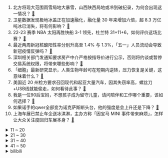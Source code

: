 1. 北方将现大范围雨雪局地大暴雪，山西陕西局地或冷到破纪录，为何会出现这一情况？ [:link:](https://www.zhihu.com/question/597106236)
2. 卫星数据发现极地冰盖正在加速融化，融化量 30 年来增加六倍，超 8.3 万亿吨冰已消失，将有何影响？ [:link:](https://www.zhihu.com/question/597114860)
3. 22-23 赛季 NBA 太阳再胜快船 3-1 领先，杜兰特 31+11+6，如何评价这场比赛？ [:link:](https://www.zhihu.com/question/597198518)
4. 最近两周新冠核酸阳性率分别升高至 1.4% 与 1.3%，「五一」人员流动会导致新冠疫情反弹吗？ [:link:](https://www.zhihu.com/question/597106562)
5. 深圳相关部门发通知要求房产中介严格按指导价进行公示，否则将约谈或暂停交易系统权限，将带来哪些影响？ [:link:](https://www.zhihu.com/question/597119745)
6. 「细胞」最新研究显示，人类生物年龄可在短期内逆转，压力恢复是关键，这意味着什么？ [:link:](https://www.zhihu.com/question/597088606)
7. 美国近 20 州检方要求召回现代和起亚大量汽车，因其失窃率高，螺丝刀+USB线就能偷走，如何看待此事？ [:link:](https://www.zhihu.com/question/597148788)
8. 我是一位90后宝妈，不想孩子成为留守儿童，请问陪伴和工作哪个重要，该如何选择？ [:link:](https://www.zhihu.com/question/594750876)
9. 如果诺手的qwer全部变为诺克萨斯断头台，他的强度是会上升还是下降？ [:link:](https://www.zhihu.com/question/596921192)
10. 上海车展已禁止车企送冰淇淋，主办方称「因宝马 MINI 事件带来麻烦」，怎样让大众关注度回归车展本身？ [:link:](https://www.zhihu.com/question/597124757)
<details>
<summary>11 ~ 20</summary>

11. 你认为 AI 作图程序「MidJourney」有哪些比较好用的关键词？ [:link:](https://www.zhihu.com/question/561601008)
12. 作为去澳门旅游过或生活过的人，你有哪些贼喜欢吃、逢人就想夸的特色美食？ [:link:](https://www.zhihu.com/question/592476568)
13. 如何向孩子解释导盲犬为什么能认识陌生的路呢？ [:link:](https://www.zhihu.com/question/534195350)
14. 《拳皇97》的顶级高手，为什么很少用草薙京作为主力呢？ [:link:](https://www.zhihu.com/question/589435962)
15. 现在的洗碗机，真的能洗干净吗？ [:link:](https://www.zhihu.com/question/431378732)
16. 因姓氏太罕见全村改姓鸭，村民称不改就没法外出，此事还有哪些更好的解决办法？你还见过哪些罕见姓氏？ [:link:](https://www.zhihu.com/question/597087473)
17. 普京亲临前线，突然出现在赫尔松，哪些信息值得关注？ [:link:](https://www.zhihu.com/question/596305328)
18. 如果《泰坦尼克号》杰克活下来了，露丝和他结婚生活，会幸福吗？ [:link:](https://www.zhihu.com/question/566975207)
19. 多地中小银行密集调降存款利率，为何出现存款利率「调降潮」？国有四大行会降低存款利率吗？ [:link:](https://www.zhihu.com/question/597096718)
20. 在路上骑车时，被人当破风工具人怎么办? [:link:](https://www.zhihu.com/question/596276145)
</details>
<details>
<summary>21 ~ 30</summary>

21. 郭靖在晚年有多强？ [:link:](https://www.zhihu.com/question/63833021)
22. G7 考虑「颠覆现有的制裁模式」近乎全面禁止对俄出口，克宫回应「势必损害全球经济」，对此如何评价？ [:link:](https://www.zhihu.com/question/597101735)
23. 山西多地积雪超 20 厘米，局地降幅近 30℃，为何山西成此次强降温和暴雪重心？当地情况如何？ [:link:](https://www.zhihu.com/question/596988386)
24. 《红楼梦》中贾母把吃剩的食物赏人，为什么那些人不仅不嫌脏，还欣然接受呢？ [:link:](https://www.zhihu.com/question/564154345)
25. 作为过来人，你会给大学生哪些建议？ [:link:](https://www.zhihu.com/question/451670971)
26. 自嗨锅推出「176 万致富款花蛤粉」被指侮辱死者，被罚 80 万，如何看待此事？ [:link:](https://www.zhihu.com/question/596360875)
27. 在家里放冰柜是一种怎样的体验？ [:link:](https://www.zhihu.com/question/285191179)
28. 因纪录片里把埃及艳后变黑人，网飞被起诉「篡改历史」，主创回应「黑人皇后的故事数不胜数」，对此如何评价？ [:link:](https://www.zhihu.com/question/596733367)
29. 为什么要在奶牛身上挖一个洞？ [:link:](https://www.zhihu.com/question/596521307)
30. 复旦团队大模型 MOSS 开源了，有哪些技术亮点值得关注？ [:link:](https://www.zhihu.com/question/596908242)
</details>
<details>
<summary>31 ~ 40</summary>

31. 有哪些错过了「早发现早治疗」机会的皮肤疾病令你追悔莫及？ [:link:](https://www.zhihu.com/question/596999000)
32. 一个人可以固执到什么程度？ [:link:](https://www.zhihu.com/question/53454983)
33. 外貌上的自卑，怎么克服？ [:link:](https://www.zhihu.com/question/593384038)
34. 《灌篮高手》中，仙道为什么如此看重樱木花道？ [:link:](https://www.zhihu.com/question/396935617)
35. 2023年预算1.2w以内装机配置有什么推荐？ [:link:](https://www.zhihu.com/question/590674790)
36. 婴儿假哭要抱起来哄，还是放任不管? [:link:](https://www.zhihu.com/question/591156107)
37. 国产安卓UI大变迁，这次升级的ColorOS 13.1系统能让老用户狂喜吗？有哪些亮点？ [:link:](https://www.zhihu.com/question/596992508)
38. 生病了挂不到专家号时怎么办？ [:link:](https://www.zhihu.com/question/596999093)
39. 瑞幸罚员工抄写顾客差评 100 遍，客服回应「是对顾客负责」，如何看待该方式？此类处罚行为算不算违法？ [:link:](https://www.zhihu.com/question/597118528)
40. 如果重来一次，你还会选择考研吗？ [:link:](https://www.zhihu.com/question/595611303)
</details>
<details>
<summary>41 ~ 50</summary>

41. 自己做饭，在家如何快速吃上一口热饭？ [:link:](https://www.zhihu.com/question/596549101)
42. 预算不多，有什么又特别又实用而且「老少皆宜」的礼物？ [:link:](https://www.zhihu.com/question/596553521)
43. 《灌篮高手》票房两天破两亿，二手平台周边商品挂量暴涨 261%，它为何能经久不衰？对国漫创作有何启示？ [:link:](https://www.zhihu.com/question/597089960)
44. 海外有哪些让你感到震撼的城市建筑？ [:link:](https://www.zhihu.com/question/592475240)
45. 如何评价范伟、秦昊、陈明昊等主演的悬疑剧《漫长的季节》？ [:link:](https://www.zhihu.com/question/596252237)
46. 有哪些不贵的小东西，意外地极大提升了生活的幸福感？ [:link:](https://www.zhihu.com/question/596536932)
47. mRNA 疫苗的下一站是成为攻克癌症的癌症疫苗吗？癌症疫苗是什么？它离进入实用还有多远？ [:link:](https://www.zhihu.com/question/596878312)
48. 湘北VS山王一战，谁才是MVP？ [:link:](https://www.zhihu.com/question/52263433)
49. 宝马市值蒸发超 150 亿元，回应「冰淇淋事件」称正检讨，会对企业发展有哪些影响？如何从商业角度解读？ [:link:](https://www.zhihu.com/question/596982085)
50. 22-23 赛季 NBA 尼克斯 99:79 骑士，总分 2:1，布伦森 21+6，如何评价这场比赛？ [:link:](https://www.zhihu.com/question/597082936)
</details><details>
<summary>bilibili</summary>

1. 史上最离谱随机挑战！我们居然随机到去找华晨宇蹭饭！！！ [:link:](//www.bilibili.com/video/BV1HL411v7CX)
2. 以戏渡人，90岁济公爷爷的人生旅程。【游本昌】 [:link:](//www.bilibili.com/video/BV1go4y1b7Lz)
3. 足球是这么踢的？？？？？ [:link:](//www.bilibili.com/video/BV1dv4y177kB)
4. gang丝球，全款拿下 [:link:](//www.bilibili.com/video/BV1bh411j7T9)
5. 手机炸弹 [:link:](//www.bilibili.com/video/BV1BT411n76q)
6. 谁能获得三枚苏沃洛夫勋章？【小约翰】 [:link:](//www.bilibili.com/video/BV1Qv4y177CS)
7. 【冰冰vlog.008】春天的最后一个节气，以狼狈出海来告别 [:link:](//www.bilibili.com/video/BV1Sh4y1H75z)
8. 什么队啊还要娘娘亲自排 [:link:](//www.bilibili.com/video/BV1wk4y1Y7Ce)
9. 什么节目还得让我上去整节目…… [:link:](//www.bilibili.com/video/BV1DM4y1y7AQ)
10. 退网一年，我治好了精神内耗。 [:link:](//www.bilibili.com/video/BV1x24y1c7aw)
<details>
<summary>11 ~ 20</summary>

11. 【老番茄/母哥】老番茄求婚现场全程！！太甜啦！！！ [:link:](//www.bilibili.com/video/BV1xh4y1p7K4)
12. 不是吧，真的捡到猫了家人们 [:link:](//www.bilibili.com/video/BV1sM411V7Xb)
13. 劳斯莱斯不让我进展台，我买了一辆仰望U8！跟我一起疯狂买车吧！ [:link:](//www.bilibili.com/video/BV1xV4y1o7WP)
14. 宁管这叫刮刮乐？ [:link:](//www.bilibili.com/video/BV12s4y1R7P3)
15. 赴汤蹈火，竭诚为民！ [:link:](//www.bilibili.com/video/BV1uV4y1o7az)
16. 有谁会拒绝看恐龙跳钢管舞呢？快艾特你有趣的好朋友(⁎⁍̴̛ᴗ⁍̴̛⁎) [:link:](//www.bilibili.com/video/BV1BT411p7in)
17. 直面危机，星穹铁道做了一个艰难的决定 [:link:](//www.bilibili.com/video/BV1ho4y1j7Ps)
18. 【36氪】我用AI开了家“假”淘宝店，居然真的有人下单？ [:link:](//www.bilibili.com/video/BV15v4y1E7zV)
19. 自制羊驼烤肠机 [:link:](//www.bilibili.com/video/BV16k4y1e7w3)
20. “可后来，我只曾在梦里见过这支摇” [:link:](//www.bilibili.com/video/BV1Fg4y1M7dc)
</details>
<details>
<summary>21 ~ 30</summary>

21. ⚡️ 原 来 它 们 会 说 话 ⚡️ [:link:](//www.bilibili.com/video/BV1fa4y1P7LW)
22. 【真 我的世界】三个和尚但喝水难度鬼畜级 [:link:](//www.bilibili.com/video/BV1Ph4y1p7ky)
23. 《明日方舟》四周年庆典活动宣传pv [:link:](//www.bilibili.com/video/BV1DM411V72x)
24. 「三千娑世御咏歌-演绎版」：《原神》须弥2 OST宣传MV [:link:](//www.bilibili.com/video/BV1Xh4y1H72Q)
25. 超越人眼极限！3000帧超清慢放昆虫起飞的神奇瞬间 [:link:](//www.bilibili.com/video/BV1ua4y1P7aR)
26. 探秘纽约最贵餐厅！一顿饭吃了1200美金！！到底吃了点啥？ [:link:](//www.bilibili.com/video/BV1Ms4y1A7eJ)
27. 天价海胆专门店，图文不符不能忍！【凭啥这么贵ep59- 胆道】 [:link:](//www.bilibili.com/video/BV1Ws4y1A7ha)
28. 当重庆小学生采访中国科学家，笑得我鼻涕泡都出来了… [:link:](//www.bilibili.com/video/BV1Tc411J7AX)
29. 【偏科】“没人比我更了解偏科” [:link:](//www.bilibili.com/video/BV1tg4y1M7AH)
30. 【烂活电竞45】JDG春决夺魁！MSI赛力大盘点！转会期风云突变！ [:link:](//www.bilibili.com/video/BV1nm4y1y7o2)
</details>
<details>
<summary>31 ~ 40</summary>

31. 猫 咪 大 对 决 [:link:](//www.bilibili.com/video/BV13V4y1o7T1)
32. 对不起，我晚到的淄博二刷来了！因内容过于丰富，感情过于浓郁，请考虑好再去！ [:link:](//www.bilibili.com/video/BV1To4y1b7xZ)
33. 见你即是春天 [:link:](//www.bilibili.com/video/BV1tm4y127ys)
34. 坤  坤  直  面  过  去 [:link:](//www.bilibili.com/video/BV1CM411L7Ru)
35. 灭霸打了个响指你的嘴都是硬的 [:link:](//www.bilibili.com/video/BV1Am4y127FZ)
36. 农村白事上的《老鼠娶亲》诡异又喜庆 [:link:](//www.bilibili.com/video/BV1Us4y1w7AA)
37. 华晨宇《美好的事可不可以发生在我身上》声生不息·宝岛季 [:link:](//www.bilibili.com/video/BV1ac411H7uc)
38. 友好又搞怪的生活小技巧 [:link:](//www.bilibili.com/video/BV1ov4y177Yj)
39. 瘦脸和脖子最好的运动，值得尝试 [:link:](//www.bilibili.com/video/BV1LX4y167XQ)
40. 这个视频我囤了一年！ [:link:](//www.bilibili.com/video/BV1Hk4y1Y76z)
</details>
<details>
<summary>41 ~ 50</summary>

41. 用十多斤白银，打造了一个完整的苗族头饰 [:link:](//www.bilibili.com/video/BV16c411n75c)
42. 《 赶 海 2.0》 [:link:](//www.bilibili.com/video/BV15o4y1b77m)
43. This light [:link:](//www.bilibili.com/video/BV1Xo4y1t7ms)
44. 高手对话，往往只有几秒钟反应时间，张仲平整合资源的时候，让三方都非常体面，说的话也是天衣无缝。#为人处世 # [:link:](//www.bilibili.com/video/BV1za4y1P7vq)
45. 别只会“哇”！这些才是中文的神级表达 [:link:](//www.bilibili.com/video/BV1Bo4y1j7kK)
46. 画面真实到被质疑造假？拟真度夸张的游戏《Unrecord》预告片 [:link:](//www.bilibili.com/video/BV15M41157sf)
47. 仅花300元买Y9000P同款副屏？DIY副屏行业调查报告 [:link:](//www.bilibili.com/video/BV1Dv4y177Fu)
48. Sou「灰カラ」MV【原神同人曲】 [:link:](//www.bilibili.com/video/BV1es4y1d7Gu)
49. 养500只猫狗是什么体验！ [:link:](//www.bilibili.com/video/BV1gP411S7xv)
50. 如果说我是认真的，那你呢？ [:link:](//www.bilibili.com/video/BV1LT411n7RA)
</details>
<details>
<summary>51 ~ 60</summary>

51. 国籍一换，点赞百万！全是科技与狠活 [:link:](//www.bilibili.com/video/BV1bX4y167Zr)
52. 上头送粉丝满命纳西妲，不仅丢了阳寿还被观众笑了半天…真的抽象！ [:link:](//www.bilibili.com/video/BV1hT411p7jQ)
53. 网络高中生 VS 现实高中生 [:link:](//www.bilibili.com/video/BV1yP411S7Km)
54. 合作游戏？合作个屁！！！ [:link:](//www.bilibili.com/video/BV1no4y1j76m)
55. 国宾馆冰棍儿真来了，1965年老隐爷爷接待民国代总统李宗仁时就上它 [:link:](//www.bilibili.com/video/BV1Ac411H7Vy)
56. 挑战海外爆火两年半招式——DNA [:link:](//www.bilibili.com/video/BV1pc411H7x9)
57. 炸裂说唱《泰 裤 辣》 [:link:](//www.bilibili.com/video/BV1rh4y1H7yT)
58. 500块订的酒店一夜之间变成1600了！ [:link:](//www.bilibili.com/video/BV1Rm4y1172r)
59. 海 鲜 饭 天 花 板 [:link:](//www.bilibili.com/video/BV1Js4y1d7Fn)
60. 【鱼肉肉】一只野生姬小满･֊･ [:link:](//www.bilibili.com/video/BV1Pm4y127vM)
</details>
<details>
<summary>61 ~ 70</summary>

61. 怀疑宁财神喝醉以后写出的离奇故事《大笑江湖》！当年这部电影还挺火的... [:link:](//www.bilibili.com/video/BV1XL411e7d1)
62. 厨师长一镜分享“青椒炒肉丝”的门门道道，收藏并学习起来 [:link:](//www.bilibili.com/video/BV1GM41157Hz)
63. 文化人吵架 [:link:](//www.bilibili.com/video/BV1th411j7Zp)
64. 《世界读书日 可以不读书》 | 罗翔给不读书人的「书」单 [:link:](//www.bilibili.com/video/BV1Qk4y1a7tz)
65. 影史电影标杆！因为这部影片，很多人把狐狸当老公 [:link:](//www.bilibili.com/video/BV19k4y1a7Pv)
66. 骑行去新疆，买了一大堆水和食物准备穿越柴达木盆地，夜晚露营戈壁滩上 [:link:](//www.bilibili.com/video/BV12m4y127Gi)
67. 探秘全世界最贵的汤！一碗流传了2500年的汤到底什么味道？ [:link:](//www.bilibili.com/video/BV12T411p7nf)
68. 闭关3个月只为重现遗失的山海经世界，但预告片。。。【狂想山海经】 [:link:](//www.bilibili.com/video/BV13M4y1a7ib)
69. 和好朋友的对象聊天有多尴尬 [:link:](//www.bilibili.com/video/BV1tL411v7tv)
70. 一份麻婆豆腐要480？哪来的勇气敢卖这么贵？ [:link:](//www.bilibili.com/video/BV1Xh411E7p3)
</details>
<details>
<summary>71 ~ 80</summary>

71. 【崩坏3】⚡你能忍受鸭鸭们的洗脑么⚡ᗜ ‸ ᗜ⚡ [:link:](//www.bilibili.com/video/BV1UM4y1h7T6)
72. 555 [:link:](//www.bilibili.com/video/BV1pm4y1B7zx)
73. 别人做车展，我们做冰淇淋展~ [:link:](//www.bilibili.com/video/BV19o4y1t7J6)
74. 婚纱店里总是能看到一些暗暗爆发的婆媳矛盾！看销冠如何为准新娘争取“穿衣自由”！！ [:link:](//www.bilibili.com/video/BV1PP411U7F9)
75. 你有经历什么让你觉得美好的事情吗？ [:link:](//www.bilibili.com/video/BV1xo4y1b7Fy)
76. 【基德】星舰意味着什么？ [:link:](//www.bilibili.com/video/BV1eT411n7vs)
77. 【愚人号复刻】SN全关卡 摆完挂机 简单好抄（包含SN-1至SN-EX-8突袭至SN-S-5） [:link:](//www.bilibili.com/video/BV1C24y1c7YL)
78. 马可：我跟铁根学的 [:link:](//www.bilibili.com/video/BV1fM4y1h7vu)
79. 当你把台球练到极致 7.0 [:link:](//www.bilibili.com/video/BV1Mv4y1E7tq)
80. 新皮肤能多放几枚火箭出来，这不过分吧？ [:link:](//www.bilibili.com/video/BV1Ah411E7uL)
</details>
<details>
<summary>81 ~ 90</summary>

81. 《侏 儒 狨 猴：舌 尖 上 的 南 美 洲》 [:link:](//www.bilibili.com/video/BV1Dh4y1H77r)
82. 《不为谁而作的歌》唱给每一个勇敢追梦的你｜马嘉祺X艾薇【声生不息宝岛季】 [:link:](//www.bilibili.com/video/BV1hM411L7gX)
83. 看完今年五一的调休通知，我人快没了【雪鸡观察局168】 [:link:](//www.bilibili.com/video/BV1nc411J7jj)
84. 有卧龙的地方 必有凤雏！！！ [:link:](//www.bilibili.com/video/BV1sV4y1f7G1)
85. 看到结尾！ [:link:](//www.bilibili.com/video/BV12s4y1A7XQ)
86. 决定了，开一家女士理发店 [:link:](//www.bilibili.com/video/BV1KV4y1f75p)
87. 雪distance，泰裤辣，格局太MINI都是什么梗？【断网补全计划3】 [:link:](//www.bilibili.com/video/BV1LV4y1o7my)
88. 键盘终于被我拍坏了！ [:link:](//www.bilibili.com/video/BV1Vs4y1d7Rq)
89. 发动机里的一窝猫 [:link:](//www.bilibili.com/video/BV1qh411E79E)
90. 锐评新游 鸣潮首测 把我笑拉了的高质量游戏 今年没这么乐过 [:link:](//www.bilibili.com/video/BV1sX4y1B71C)
</details>
<details>
<summary>91 ~ 100</summary>

91. 号角：什么都拍只会害了你😡 [:link:](//www.bilibili.com/video/BV1oa4y1P7jY)
92. 拳打卡扎菲脚踢阿明！石家庄西点能不能培养出非洲名将？ [:link:](//www.bilibili.com/video/BV15h411E7eC)
93. 他是懂投影仪的 [:link:](//www.bilibili.com/video/BV1hc411H7LM)
94. 重庆最炸的一次粉丝礼物开箱！！！ [:link:](//www.bilibili.com/video/BV1Fk4y1Y7xU)
95. "再来一场属于鬼畜的史诗级盛宴！" [:link:](//www.bilibili.com/video/BV1po4y1b7fh)
96. 真实事件，医学史上的奇迹，沉睡30年的植物人醒来会做先做什么 [:link:](//www.bilibili.com/video/BV13k4y1J7UQ)
97. 【时代少年团】《时代夏令营2》02:海岛病院之谜 [:link:](//www.bilibili.com/video/BV1Hg4y177Gx)
98. 学生时代才有的咳嗽 [:link:](//www.bilibili.com/video/BV19s4y1w73g)
99. 在现实中！成为一名狙击手是什么体验！？ [:link:](//www.bilibili.com/video/BV16M411V7xG)
100. 自助串串仨战士1100根破自己的记录 [:link:](//www.bilibili.com/video/BV1xv4y1E72Z)
</details></details>